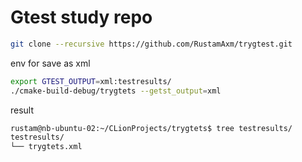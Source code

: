 # Gtest study repo
```bash
git clone --recursive https://github.com/RustamAxm/trygtest.git
```
env for save as xml
```bash
export GTEST_OUTPUT=xml:testresults/
./cmake-build-debug/trygtets --getst_output=xml
```
result 
```bash
rustam@nb-ubuntu-02:~/CLionProjects/trygtets$ tree testresults/
testresults/
└── trygtets.xml
```